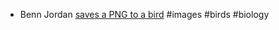 - Benn Jordan [saves a PNG to a bird](https://www.youtube.com/watch?v=hCQCP-5g5bo) #images #birds #biology